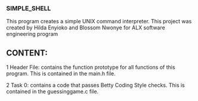 ### SIMPLE_SHELL

This program creates a simple UNIX command interpreter.
This project was created by Hilda Enyioko and Blossom Nwonye for ALX software engineering program

## CONTENT:
1  Header File: contains the function prototype for all functions of this program. This is contained in the main.h file.

2 Task 0: contains a code that passes Betty Coding Style checks. This is contained in the guessinggame.c file. 
